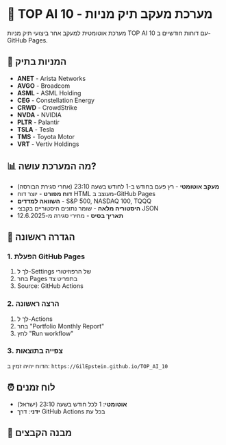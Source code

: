 # 🤖 TOP AI 10 - מערכת מעקב תיק מניות

מערכת אוטומטית למעקב אחר ביצועי תיק מניות TOP AI 10 עם דוחות חודשיים ב-GitHub Pages.

## 🎯 המניות בתיק

- **ANET** - Arista Networks
- **AVGO** - Broadcom  
- **ASML** - ASML Holding
- **CEG** - Constellation Energy
- **CRWD** - CrowdStrike
- **NVDA** - NVIDIA
- **PLTR** - Palantir
- **TSLA** - Tesla
- **TMS** - Toyota Motor
- **VRT** - Vertiv Holdings

## 📊 מה המערכת עושה?

- **מעקב אוטומטי** - רץ פעם בחודש ב-1 לחודש בשעה 23:10 (אחרי סגירת הבורסה)
- **דוח מפורט** - יוצר דוח HTML מעוצב ב-GitHub Pages
- **השוואה למדדים** - S&P 500, NASDAQ 100, TQQQ
- **היסטוריה מלאה** - שומר נתונים היסטוריים בקבצי JSON
- **תאריך בסיס** - מחירי סגירה מ-12.6.2025

## 🚀 הגדרה ראשונה

### 1. הפעלת GitHub Pages
1. לך ל-Settings של הרפוזיטורי
2. בחר Pages בתפריט צד
3. Source: GitHub Actions

### 2. הרצה ראשונה
1. לך ל-Actions
2. בחר "Portfolio Monthly Report"  
3. לחץ "Run workflow"

### 3. צפייה בתוצאות
הדוח יהיה זמין ב: `https://GilEpstein.github.io/TOP_AI_10`

## ⏰ לוח זמנים

- **אוטומטי**: 1 לכל חודש בשעה 23:10 (ישראל)
- **ידני**: דרך GitHub Actions בכל עת

## 📁 מבנה הקבצים
